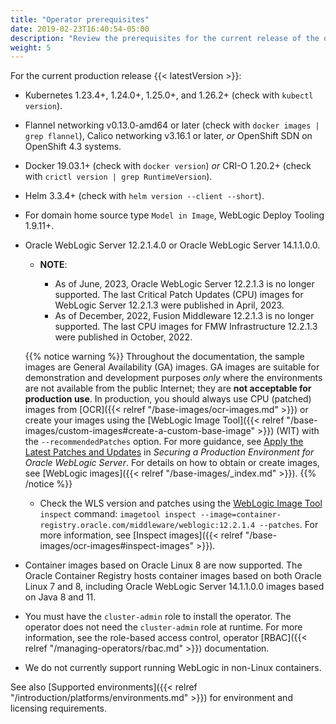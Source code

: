 ```yaml
---
title: "Operator prerequisites"
date: 2019-02-23T16:40:54-05:00
description: "Review the prerequisites for the current release of the operator."
weight: 5
---
```


For the current production release {{< latestVersion >}}:

* Kubernetes 1.23.4+, 1.24.0+, 1.25.0+, and 1.26.2+ (check with `kubectl version`).
* Flannel networking v0.13.0-amd64 or later (check with `docker images | grep flannel`), Calico networking v3.16.1 or later,
 *or* OpenShift SDN on OpenShift 4.3 systems.
* Docker 19.03.1+ (check with `docker version`) *or* CRI-O 1.20.2+ (check with `crictl version | grep RuntimeVersion`).
* Helm 3.3.4+ (check with `helm version --client --short`).
* For domain home source type `Model in Image`, WebLogic Deploy Tooling 1.9.11+.
* Oracle WebLogic Server 12.2.1.4.0 or Oracle WebLogic Server 14.1.1.0.0.
   * **NOTE**:

      * As of June, 2023, Oracle WebLogic Server 12.2.1.3 is no longer supported. The last Critical Patch Updates (CPU) images for WebLogic Server 12.2.1.3 were published in April, 2023.
      * As of December, 2022, Fusion Middleware 12.2.1.3 is no longer supported.  The last CPU images for FMW Infrastructure 12.2.1.3 were published in October, 2022.

   {{% notice warning %}}
   Throughout the documentation, the sample images are General Availability (GA) images. GA images are suitable for demonstration and development purposes _only_ where the environments are not available from the public Internet; they are **not acceptable for production use**. In production, you should always use CPU (patched) images from [OCR]({{< relref "/base-images/ocr-images.md" >}}) or create your images using the [WebLogic Image Tool]({{< relref "/base-images/custom-images#create-a-custom-base-image" >}}) (WIT) with the `--recommendedPatches` option. For more guidance, see [Apply the Latest Patches and Updates](https://www.oracle.com/pls/topic/lookup?ctx=en/middleware/standalone/weblogic-server/14.1.1.0&id=LOCKD-GUID-2DA84185-46BA-4D7A-80D2-9D577A4E8DE2) in _Securing a Production Environment for Oracle WebLogic Server_. For details on how to obtain or create images, see [WebLogic images]({{< relref "/base-images/_index.md" >}}).
   {{% /notice %}}
   * Check the WLS version and patches using the [WebLogic Image Tool](https://oracle.github.io/weblogic-image-tool/userguide/tools/inspect-image/) `inspect` command: `imagetool inspect --image=container-registry.oracle.com/middleware/weblogic:12.2.1.4 --patches`. For more information, see [Inspect images]({{< relref "/base-images/ocr-images#inspect-images" >}}).
* Container images based on Oracle Linux 8 are now supported. The Oracle Container Registry hosts container images
  based on both Oracle Linux 7 and 8, including Oracle WebLogic Server 14.1.1.0.0 images based on Java 8 and 11.
* You must have the `cluster-admin` role to install the operator.  The operator does
  not need the `cluster-admin` role at runtime. For more information,
  see the role-based access control, operator
  [RBAC]({{< relref "/managing-operators/rbac.md" >}}) documentation.
* We do not currently support running WebLogic in non-Linux containers.

See also [Supported environments]({{< relref "/introduction/platforms/environments.md" >}}) for environment and licensing requirements.
